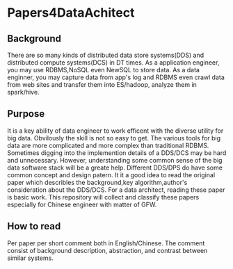 # Papers4DataAchitect
## Background
There are so many kinds of distributed data store systems(DDS) and distributed compute systems(DCS) in DT times.
As a application engineer, you may use RDBMS,NoSQL even NewSQL to store data. As a data enginner, you may capture data from app's log and RDBMS even crawl data from web sites and transfer them into ES/hadoop, analyze them in spark/hive.
## Purpose
It is a key ability of data engineer to work efficent with the diverse utility for big data. Obvilously the skill is not so easy to get. The various tools for big data are more complicated and more complex than traditional RDBMS. Sometimes digging into the implemention details of a DDS/DCS may be hard and unnecessary. However,  understanding some common sense of the big data software stack will be a greate help. Different DDS/DPS do have some common concept and design patern. It it a good idea to read the original paper which describles the background,key algorithm,author's consideration about the DDS/DCS. For a data architect, reading these paper is basic work.
This repository will collect and classify these papers especially for Chinese engineer with matter of GFW.
## How to read
Per paper per short comment both in English/Chinese. The comment consist of background description, abstraction, and contrast between similar systems.
